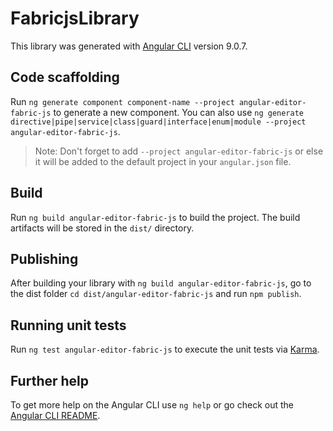 # FabricjsLibrary

This library was generated with [Angular CLI](https://github.com/angular/angular-cli) version 9.0.7.

## Code scaffolding

Run `ng generate component component-name --project angular-editor-fabric-js` to generate a new component. You can also use `ng generate directive|pipe|service|class|guard|interface|enum|module --project angular-editor-fabric-js`.
> Note: Don't forget to add `--project angular-editor-fabric-js` or else it will be added to the default project in your `angular.json` file. 

## Build

Run `ng build angular-editor-fabric-js` to build the project. The build artifacts will be stored in the `dist/` directory.

## Publishing

After building your library with `ng build angular-editor-fabric-js`, go to the dist folder `cd dist/angular-editor-fabric-js` and run `npm publish`.

## Running unit tests

Run `ng test angular-editor-fabric-js` to execute the unit tests via [Karma](https://karma-runner.github.io).

## Further help

To get more help on the Angular CLI use `ng help` or go check out the [Angular CLI README](https://github.com/angular/angular-cli/blob/master/README.md).
